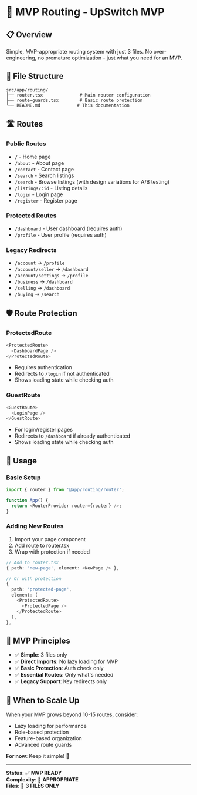 # 🚀 MVP Routing - UpSwitch MVP

## 📋 **Overview**

Simple, MVP-appropriate routing system with just 3 files. No over-engineering, no premature optimization - just what you need for an MVP.

## 📁 **File Structure**

```
src/app/routing/
├── router.tsx              # Main router configuration
├── route-guards.tsx        # Basic route protection
└── README.md              # This documentation
```

## 🛣️ **Routes**

### **Public Routes**

- `/` - Home page
- `/about` - About page
- `/contact` - Contact page
- `/search` - Search listings
- `/search` - Browse listings (with design variations for A/B testing)
- `/listings/:id` - Listing details
- `/login` - Login page
- `/register` - Register page

### **Protected Routes**

- `/dashboard` - User dashboard (requires auth)
- `/profile` - User profile (requires auth)

### **Legacy Redirects**

- `/account` → `/profile`
- `/account/seller` → `/dashboard`
- `/account/settings` → `/profile`
- `/business` → `/dashboard`
- `/selling` → `/dashboard`
- `/buying` → `/search`

## 🛡️ **Route Protection**

### **ProtectedRoute**

```typescript
<ProtectedRoute>
  <DashboardPage />
</ProtectedRoute>
```

- Requires authentication
- Redirects to `/login` if not authenticated
- Shows loading state while checking auth

### **GuestRoute**

```typescript
<GuestRoute>
  <LoginPage />
</GuestRoute>
```

- For login/register pages
- Redirects to `/dashboard` if already authenticated
- Shows loading state while checking auth

## 🚀 **Usage**

### **Basic Setup**

```typescript
import { router } from '@app/routing/router';

function App() {
  return <RouterProvider router={router} />;
}
```

### **Adding New Routes**

1. Import your page component
2. Add route to router.tsx
3. Wrap with protection if needed

```typescript
// Add to router.tsx
{ path: 'new-page', element: <NewPage /> },

// Or with protection
{
  path: 'protected-page',
  element: (
    <ProtectedRoute>
      <ProtectedPage />
    </ProtectedRoute>
  ),
},
```

## 🎯 **MVP Principles**

- ✅ **Simple**: 3 files only
- ✅ **Direct Imports**: No lazy loading for MVP
- ✅ **Basic Protection**: Auth check only
- ✅ **Essential Routes**: Only what's needed
- ✅ **Legacy Support**: Key redirects only

## 🔄 **When to Scale Up**

When your MVP grows beyond 10-15 routes, consider:

- Lazy loading for performance
- Role-based protection
- Feature-based organization
- Advanced route guards

**For now**: Keep it simple! 🚀

---

**Status**: ✅ **MVP READY**  
**Complexity**: 🎯 **APPROPRIATE**  
**Files**: 📁 **3 FILES ONLY**
